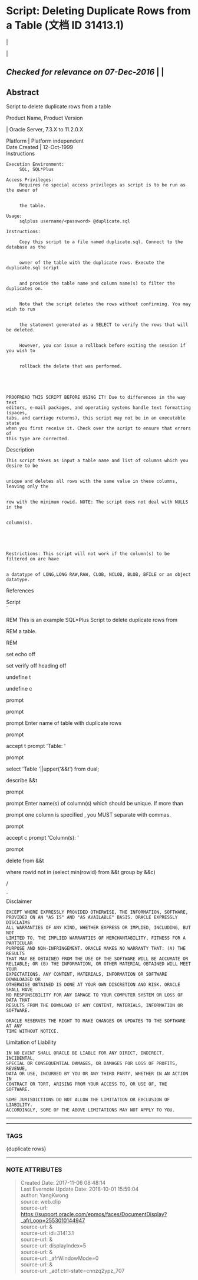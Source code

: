 # Script: Deleting Duplicate Rows from a Table (文档 ID 31413.1)

  

|

|

***Checked for relevance on 07-Dec-2016***  |  |  
---  
Abstract  
---  
Script to delete duplicate rows from a table  
  
Product Name, Product Version

| Oracle Server, 7.3.X to 11.2.0.X  
  
Platform  | Platform independent  
Date Created  | 12-Oct-1999  
Instructions  
      
    
    Execution Environment:
         SQL, SQL*Plus
    
    Access Privileges:
         Requires no special access privileges as script is to be run as the owner of
    
    
         the table.
    
    Usage:
         sqlplus username/<password> @duplicate.sql
    
    Instructions:
    
         Copy this script to a file named duplicate.sql. Connect to the database as the
    
    
         owner of the table with the duplicate rows. Execute the duplicate.sql script
    
    
         and provide the table name and column name(s) to filter the duplicates on. 
    
    
         Note that the script deletes the rows without confirming. You may wish to run
    
    
         the statement generated as a SELECT to verify the rows that will be deleted.
    
    
         However, you can issue a rollback before exiting the session if you wish to 
    
    
         rollback the delete that was performed.
    
    
     
    
    
    PROOFREAD THIS SCRIPT BEFORE USING IT! Due to differences in the way text 
    editors, e-mail packages, and operating systems handle text formatting (spaces, 
    tabs, and carriage returns), this script may not be in an executable state
    when you first receive it. Check over the script to ensure that errors of
    this type are corrected.
      
  
Description  
      
    
    This script takes as input a table name and list of columns which you desire to be
    
    
    unique and deletes all rows with the same value in these columns, leaving only the
    
    
    row with the minimum rowid. NOTE: The script does not deal with NULLS in the
    
    
    column(s).
    
    
     
    
    
    Restrictions: This script will not work if the column(s) to be filtered on are have
    
    
    a datatype of LONG,LONG RAW,RAW, CLOB, NCLOB, BLOB, BFILE or an object datatype.  
  

References  
  

Script  
`

REM This is an example SQL*Plus Script to delete duplicate rows from

REM a table.

REM

set echo off

set verify off heading off

undefine t

undefine c

prompt

prompt

prompt Enter name of table with duplicate rows

prompt

accept t prompt 'Table: '

prompt

select 'Table '||upper('&&t') from dual;

describe &&t

prompt

prompt Enter name(s) of column(s) which should be unique. If more than

prompt one column is specified , you MUST separate with commas.

prompt

accept c prompt 'Column(s): '

prompt

delete from &&t

where rowid not in (select min(rowid) from &&t group by &&c)

/

`  
Disclaimer  
      
    
    EXCEPT WHERE EXPRESSLY PROVIDED OTHERWISE, THE INFORMATION, SOFTWARE,
    PROVIDED ON AN "AS IS" AND "AS AVAILABLE" BASIS. ORACLE EXPRESSLY DISCLAIMS
    ALL WARRANTIES OF ANY KIND, WHETHER EXPRESS OR IMPLIED, INCLUDING, BUT NOT
    LIMITED TO, THE IMPLIED WARRANTIES OF MERCHANTABILITY, FITNESS FOR A PARTICULAR
    PURPOSE AND NON-INFRINGEMENT. ORACLE MAKES NO WARRANTY THAT: (A) THE RESULTS
    THAT MAY BE OBTAINED FROM THE USE OF THE SOFTWARE WILL BE ACCURATE OR
    RELIABLE; OR (B) THE INFORMATION, OR OTHER MATERIAL OBTAINED WILL MEET YOUR
    EXPECTATIONS. ANY CONTENT, MATERIALS, INFORMATION OR SOFTWARE DOWNLOADED OR
    OTHERWISE OBTAINED IS DONE AT YOUR OWN DISCRETION AND RISK. ORACLE SHALL HAVE
    NO RESPONSIBILITY FOR ANY DAMAGE TO YOUR COMPUTER SYSTEM OR LOSS OF DATA THAT
    RESULTS FROM THE DOWNLOAD OF ANY CONTENT, MATERIALS, INFORMATION OR SOFTWARE.
    
    ORACLE RESERVES THE RIGHT TO MAKE CHANGES OR UPDATES TO THE SOFTWARE AT ANY
    TIME WITHOUT NOTICE.
      
  
Limitation of Liability  
      
    
    IN NO EVENT SHALL ORACLE BE LIABLE FOR ANY DIRECT, INDIRECT, INCIDENTAL,
    SPECIAL OR CONSEQUENTIAL DAMAGES, OR DAMAGES FOR LOSS OF PROFITS, REVENUE,
    DATA OR USE, INCURRED BY YOU OR ANY THIRD PARTY, WHETHER IN AN ACTION IN
    CONTRACT OR TORT, ARISING FROM YOUR ACCESS TO, OR USE OF, THE SOFTWARE.
    
    SOME JURISDICTIONS DO NOT ALLOW THE LIMITATION OR EXCLUSION OF LIABILITY.
    ACCORDINGLY, SOME OF THE ABOVE LIMITATIONS MAY NOT APPLY TO YOU.
      
  
---  
  
  



---
### TAGS
{duplicate rows}

---
### NOTE ATTRIBUTES
>Created Date: 2017-11-06 08:48:14  
>Last Evernote Update Date: 2018-10-01 15:59:04  
>author: YangKwong  
>source: web.clip  
>source-url: https://support.oracle.com/epmos/faces/DocumentDisplay?_afrLoop=2553010144947  
>source-url: &  
>source-url: id=31413.1  
>source-url: &  
>source-url: displayIndex=5  
>source-url: &  
>source-url: _afrWindowMode=0  
>source-url: &  
>source-url: _adf.ctrl-state=cnnzq2ypz_707  